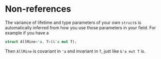 # Non-references

The variance of lifetime and type parameters of your own `struct`s is automatically
inferred from how you use those parameters in your field.  For example if you have a
```rust
struct AllMine<'a, T>(&'a mut T);
```

Then `AllMine` is covariant in `'a` and invariant in `T`, just like `&'a mut T` is.
